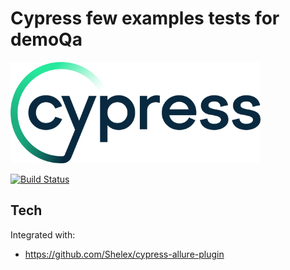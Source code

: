 # Cypress few examples tests for demoQa

[![N|Solid](https://github.com/cypress-io/cypress/raw/develop/assets/cypress-logo-light.png)](https://nodesource.com/products/nsolid)

[![Build Status](https://travis-ci.org/joemccann/dillinger.svg?branch=master)](https://travis-ci.org/joemccann/dillinger)

## Tech

Integrated with:

- https://github.com/Shelex/cypress-allure-plugin

<!-- ## Installation

- Requires [Node.js](https://nodejs.org/) v14+ to run.
- Clone and checkout the github project

```sh
https://github.com/Qube0d/Test-with-allure-and-WDIO.git
```

- Go to the terminal and execute "npm install" inside the checked out folder

```sh
npm install
```

## Running tests

- Go to the terminal and execute to run tests in all browsers headless mode:

```sh
wdio
```

- Go to the terminal and execute to run tests in chrome headless mode:

```sh
wdio:chrome:headless
```

- Go to the terminal and execute to run tests in firefox headless mode:

```sh
wdio:firefox:headless
```

- Go to the terminal and execute to run tests in edge headless mode:

```sh
wdio:edge:headless
```

## Allure-reports

- Run to generate report after check (from package.json)

```sh
npm run allure:generate
```

- Run to open report (from package.json)

```sh
npm run allure:open
``` -->
